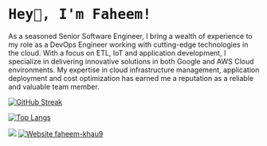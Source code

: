 <!--
**faheem-khau9/faheem-khau9** is a ✨ _special_ ✨ repository because its `README.md` (this file) appears on your GitHub profile.

Here are some ideas to get you started:

- 🔭 I’m currently working on ...
- 🌱 I’m currently learning ...
- 👯 I’m looking to collaborate on ...
- 🤔 I’m looking for help with ...
- 💬 Ask me about ...
- 📫 How to reach me: ...
- 😄 Pronouns: ...
- ⚡ Fun fact: ...
-->

<h1><samp>Hey👋, I'm Faheem!</samp></h2>

As a seasoned Senior Software Engineer, I bring a wealth of experience to my role as a DevOps Engineer working with cutting-edge technologies in the cloud. With a focus on ETL, IoT and application development, I specialize in delivering innovative solutions in both Google and AWS Cloud environments. My expertise in cloud infrastructure management, application deployment and cost optimization has earned me a reputation as a reliable and valuable team member.

[![GitHub Streak](http://github-readme-streak-stats.herokuapp.com?user=faheem-khau9&theme=dark&background=000000)](https://git.io/streak-stats)

[![Top Langs](https://github-readme-stats.vercel.app/api/top-langs/?username=faheem-khau9&layout=compact&theme=vision-friendly-dark)](https://github.com/anuraghazra/github-readme-stats)

![](https://komarev.com/ghpvc/?username=faheem-khau9)
[![Website faheem-khau9](https://img.shields.io/website-up-down-green-red/http/shields.io.svg)](https://faheem-khau9.github.io/)
